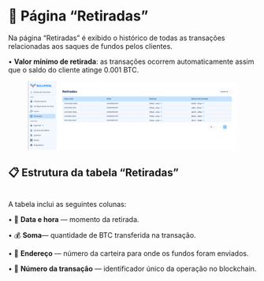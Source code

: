 # 💸 Página “Retiradas”

Na página “Retiradas” é exibido o histórico de todas as transações relacionadas aos saques de fundos pelos clientes.

• **Valor mínimo de retirada**: as transações ocorrem automaticamente assim que o saldo do cliente atinge 0.001 BTC.

<figure><img src="../../.gitbook/assets/image (28).png" alt=""><figcaption></figcaption></figure>

## 📋 Estrutura da tabela “Retiradas”

\
A tabela inclui as seguintes colunas:

• 📅 **Data e hora** — momento da retirada.

• 💰 **Soma**— quantidade de BTC transferida na transação.

• 🏦 **Endereço** — número da carteira para onde os fundos foram enviados.

• 🔗 **Número da transação** — identificador único da operação no blockchain.
